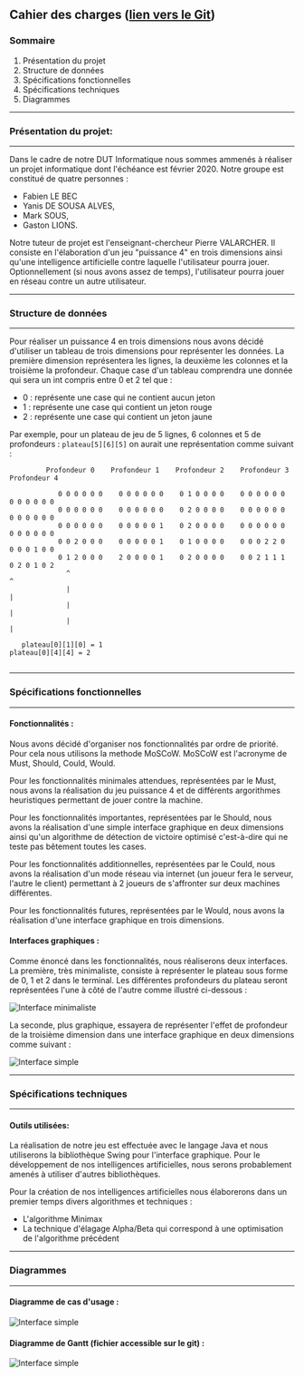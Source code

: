 ## Cahier des charges ([lien vers le Git](https://dwarves.iut-fbleau.fr/git/desousaa/Projet_Tuteure))

### Sommaire
1. Présentation du projet
2. Structure de données
3. Spécifications fonctionnelles
4. Spécifications techniques
5. Diagrammes 


-----
### Présentation du projet:
-----

Dans le cadre de notre DUT Informatique nous sommes ammenés à réaliser un projet informatique dont l'échéance est février 2020. Notre groupe est constitué de quatre personnes :
* Fabien LE BEC
* Yanis DE SOUSA ALVES,
* Mark SOUS, 
* Gaston LIONS.

Notre tuteur de projet est l'enseignant-chercheur Pierre VALARCHER. Il consiste en l'élaboration d'un jeu "puissance 4" en trois dimensions ainsi qu'une intelligence artificielle contre laquelle l'utilisateur pourra jouer. Optionnellement (si nous avons assez de temps), l'utilisateur pourra jouer en réseau contre un autre utilisateur.



-----
### Structure de données
-----

Pour réaliser un puissance 4 en trois dimensions nous avons décidé d'utiliser un tableau de trois dimensions pour représenter les données. La première dimension représentera les lignes, la deuxième les colonnes et la troisième la profondeur. Chaque case d'un tableau comprendra une donnée qui sera un int compris entre 0 et 2 tel que :
* 0 : représente une case qui ne contient aucun jeton
* 1 : représente une case qui contient un jeton rouge
* 2 : représente une case qui contient un jeton jaune

Par exemple, pour un plateau de jeu de 5 lignes, 6 colonnes et 5 de profondeurs : `plateau[5][6][5]` on aurait une représentation comme suivant :

```
         Profondeur 0    Profondeur 1    Profondeur 2    Profondeur 3    Profondeur 4

            0 0 0 0 0 0    0 0 0 0 0 0    0 1 0 0 0 0    0 0 0 0 0 0    0 0 0 0 0 0			
            0 0 0 0 0 0    0 0 0 0 0 0    0 2 0 0 0 0    0 0 0 0 0 0    0 0 0 0 0 0			
            0 0 0 0 0 0    0 0 0 0 0 1    0 2 0 0 0 0    0 0 0 0 0 0    0 0 0 0 0 0			
            0 0 2 0 0 0    0 0 0 0 0 1    0 1 0 0 0 0    0 0 0 2 2 0    0 0 0 1 0 0			
            0 1 2 0 0 0    2 0 0 0 0 1    0 2 0 0 0 0    0 0 2 1 1 1    0 2 0 1 0 2	
              ^                                                                   ^
              |                                                                   |
              |                                                                   |
              |                                                                   |
  
   plateau[0][1][0] = 1                                                plateau[0][4][4] = 2
 
```

-----
### Spécifications fonctionnelles
-----

#### Fonctionnalités :

Nous avons décidé d'organiser nos fonctionnalités par ordre de priorité. Pour cela nous utilisons la methode MoSCoW. MoSCoW est l'acronyme de Must, Should, Could, Would.

Pour les fonctionnalités minimales attendues, représentées par le Must, nous avons la réalisation du jeu puissance 4 et de différents argorithmes heuristiques permettant de jouer contre la machine.

Pour les fonctionnalités importantes, représentées par le Should, nous avons la réalisation d'une simple interface graphique en deux dimensions ainsi qu'un algorithme de détection de victoire optimisé c'est-à-dire qui ne teste pas bêtement toutes les cases.

Pour les fonctionnalités additionnelles, représentées par le Could, nous avons la réalisation d'un mode réseau via internet (un joueur fera le serveur, l'autre le client) permettant à 2 joueurs de s'affronter sur deux machines différentes.

Pour les fonctionnalités futures, représentées par le Would, nous avons la réalisation d'une interface graphique en trois dimensions.

#### Interfaces graphiques :

Comme énoncé dans les fonctionnalités, nous réaliserons deux interfaces. La première, très minimaliste, consiste à représenter le plateau sous forme de 0, 1 et 2 dans le terminal. Les différentes profondeurs du plateau seront représentées l'une à côté de l'autre comme illustré ci-dessous :

![Interface minimaliste](http://dwarves.iut-fbleau.fr/~lebec/ProjetTut/img/interfacebasique.png)


La seconde, plus graphique, essayera de représenter l'effet de profondeur de la troisième dimension dans une interface graphique en deux dimensions comme suivant :


![Interface simple](http://dwarves.iut-fbleau.fr/~desousaa/projet_tutor%C3%A9_interface/Interfacepuissance4.png)



-----
### Spécifications techniques
-----

#### Outils utilisées:

La réalisation de notre jeu est effectuée avec le langage Java et nous utiliserons la bibliothèque Swing pour l'interface graphique. Pour le développement de nos intelligences artificielles, nous serons probablement amenés à utiliser d'autres bibliothèques.

Pour la création de nos intelligences artificielles nous élaborerons dans un premier temps divers algorithmes et techniques :
* L'algorithme Minimax
* La technique d'élagage Alpha/Beta qui correspond à une optimisation de l'algorithme précédent


-----
### Diagrammes
-----

#### Diagramme de cas d'usage :

![Interface simple](http://dwarves.iut-fbleau.fr/~desousaa/projet_tutor%C3%A9_interface/UseCaseDiagram.svg)

#### Diagramme de Gantt (fichier accessible sur le git) :

![Interface simple](http://dwarves.iut-fbleau.fr/~desousaa/projet_tutor%C3%A9_interface/Diagramme_Gantt.png)